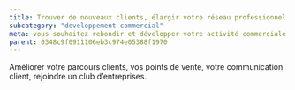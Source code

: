 ```yaml
---
title: Trouver de nouveaux clients, élargir votre réseau professionnel
subcategory: "developpement-commercial"
meta: vous souhaitez rebondir et développer votre activité commerciale ?
parent: 0348c9f0911106eb3c974e05388f1970
---
```


Améliorer votre parcours clients, vos points de vente, votre communication client, rejoindre un club d’entreprises.
